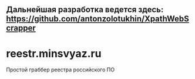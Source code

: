 Дальнейшая разработка ведется здесь: https://github.com/antonzolotukhin/XpathWebScrapper
----
# reestr.minsvyaz.ru
Простой граббер реестра российского ПО
